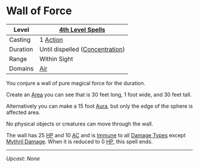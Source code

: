 # Wall of Force

| Level    | [4th Level Spells](4th%20Level%20Spells.md)                           |
| -------- | --------------------------------------------------------------------- |
| Casting  | 1 [Action](../../../../Game%20Procedures/Core%20Procedures/Action.md) |
| Duration | Until dispelled ([Concentration](../../Concentration.md))             |
| Range    | Within Sight                                                          |
| Domains  | [Air](../../Spell%20Domains/Air.md)                                   |

You conjure a wall of pure magical force for the duration.

Create an [Area](../../Areas%20of%20Effect/Area.md) you can see that is 30 feet long, 1 foot wide, and 30 feet tall.

Alternatively you can make a 15 foot [Aura](../../Areas%20of%20Effect/Aura.md), but only the edge of the sphere is affected area.

No physical objects or creatures can move through the wall.

The wall has 25 [HP](../../../../Player%20Characters/Derived%20Statistics/Hit%20Points.md) and 10 [AC](../../../../Player%20Characters/Derived%20Statistics/Armor%20Class.md) and is [Immune](../../../../Game%20Procedures/Conditions/Immune.md) to all [Damage Types](../../../../Game%20Procedures/Combat/Damage%20Types/{Damage%20Types}.md) except [Mythril Damage](../../../../Game%20Procedures/Combat/Damage%20Types/Mythril%20Damage.md). When it is reduced to 0 [HP](../../../../Player%20Characters/Derived%20Statistics/Hit%20Points.md), this spell ends.

---
*Upcast: None*
